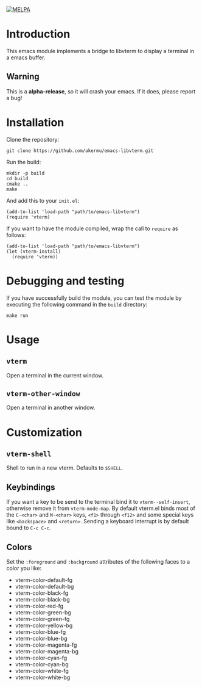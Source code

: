 [![MELPA](https://melpa.org/packages/vterm-badge.svg)](https://melpa.org/#/vterm)

# Introduction

This emacs module implements a bridge to libvterm to display a terminal in a
emacs buffer.

## Warning

This is a **alpha-release**, so it will crash your emacs. If it does, please
report a bug!

# Installation

Clone the repository:

```
git clone https://github.com/akermu/emacs-libvterm.git
```

Run the build:

```
mkdir -p build
cd build
cmake ..
make
```

And add this to your `init.el`:

```
(add-to-list 'load-path "path/to/emacs-libvterm")
(require 'vterm)
```

If you want to have the module compiled, wrap the call to `require` as follows:

```
(add-to-list 'load-path "path/to/emacs-libvterm")
(let (vterm-install)
  (require 'vterm))
```

# Debugging and testing

If you have successfully build the module, you can test the module by executing
the following command in the `build` directory:

```
make run
```

# Usage

## `vterm`

Open a terminal in the current window.

## `vterm-other-window`

Open a terminal in another window.

# Customization

## `vterm-shell`

Shell to run in a new vterm. Defaults to `$SHELL`.

## Keybindings

If you want a key to be send to the terminal bind it to `vterm--self-insert`,
otherwise remove it from `vterm-mode-map`. By default vterm.el binds most of the
`C-<char>` and `M-<char>` keys, `<f1>` through `<f12>` and some special keys
like `<backspace>` and `<return>`. Sending a keyboard interrupt is by default
bound to `C-c C-c`.

## Colors

Set the `:foreground` and `:background` attributes of the following faces to a
color you like:

- vterm-color-default-fg
- vterm-color-default-bg
- vterm-color-black-fg
- vterm-color-black-bg
- vterm-color-red-fg
- vterm-color-green-bg
- vterm-color-green-fg
- vterm-color-yellow-bg
- vterm-color-blue-fg
- vterm-color-blue-bg
- vterm-color-magenta-fg
- vterm-color-magenta-bg
- vterm-color-cyan-fg
- vterm-color-cyan-bg
- vterm-color-white-fg
- vterm-color-white-bg
